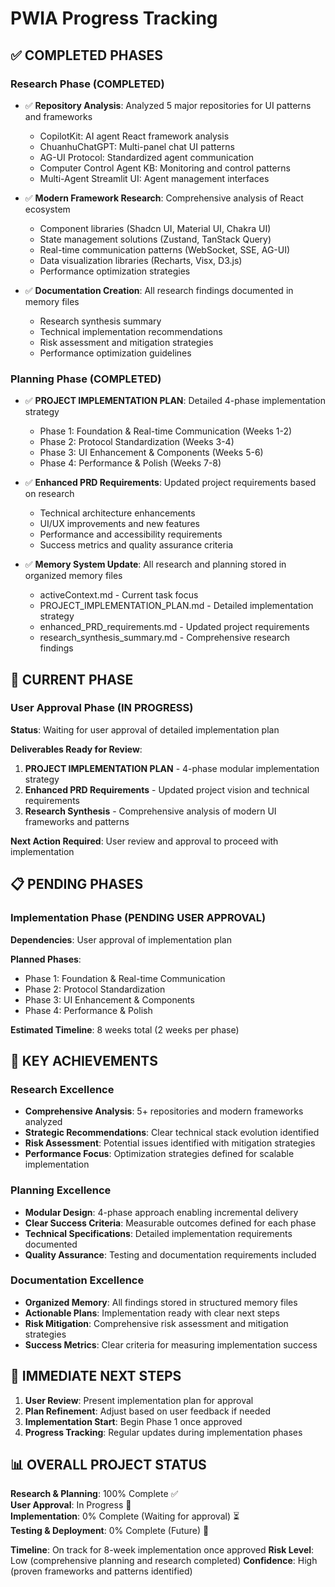 # PWIA Progress Tracking

## ✅ COMPLETED PHASES

### Research Phase (COMPLETED)
- ✅ **Repository Analysis**: Analyzed 5 major repositories for UI patterns and frameworks
  - CopilotKit: AI agent React framework analysis
  - ChuanhuChatGPT: Multi-panel chat UI patterns
  - AG-UI Protocol: Standardized agent communication
  - Computer Control Agent KB: Monitoring and control patterns  
  - Multi-Agent Streamlit UI: Agent management interfaces

- ✅ **Modern Framework Research**: Comprehensive analysis of React ecosystem
  - Component libraries (Shadcn UI, Material UI, Chakra UI)
  - State management solutions (Zustand, TanStack Query)
  - Real-time communication patterns (WebSocket, SSE, AG-UI)
  - Data visualization libraries (Recharts, Visx, D3.js)
  - Performance optimization strategies

- ✅ **Documentation Creation**: All research findings documented in memory files
  - Research synthesis summary
  - Technical implementation recommendations
  - Risk assessment and mitigation strategies
  - Performance optimization guidelines

### Planning Phase (COMPLETED)
- ✅ **PROJECT IMPLEMENTATION PLAN**: Detailed 4-phase implementation strategy
  - Phase 1: Foundation & Real-time Communication (Weeks 1-2)
  - Phase 2: Protocol Standardization (Weeks 3-4)
  - Phase 3: UI Enhancement & Components (Weeks 5-6)  
  - Phase 4: Performance & Polish (Weeks 7-8)

- ✅ **Enhanced PRD Requirements**: Updated project requirements based on research
  - Technical architecture enhancements
  - UI/UX improvements and new features
  - Performance and accessibility requirements
  - Success metrics and quality assurance criteria

- ✅ **Memory System Update**: All research and planning stored in organized memory files
  - activeContext.md - Current task focus
  - PROJECT_IMPLEMENTATION_PLAN.md - Detailed implementation strategy
  - enhanced_PRD_requirements.md - Updated project requirements
  - research_synthesis_summary.md - Comprehensive research findings

## 🔄 CURRENT PHASE

### User Approval Phase (IN PROGRESS)
**Status**: Waiting for user approval of detailed implementation plan

**Deliverables Ready for Review**:
1. **PROJECT IMPLEMENTATION PLAN** - 4-phase modular implementation strategy
2. **Enhanced PRD Requirements** - Updated project vision and technical requirements
3. **Research Synthesis** - Comprehensive analysis of modern UI frameworks and patterns

**Next Action Required**: User review and approval to proceed with implementation

## 📋 PENDING PHASES

### Implementation Phase (PENDING USER APPROVAL)
**Dependencies**: User approval of implementation plan

**Planned Phases**:
- Phase 1: Foundation & Real-time Communication
- Phase 2: Protocol Standardization  
- Phase 3: UI Enhancement & Components
- Phase 4: Performance & Polish

**Estimated Timeline**: 8 weeks total (2 weeks per phase)

## 🎯 KEY ACHIEVEMENTS

### Research Excellence
- **Comprehensive Analysis**: 5+ repositories and modern frameworks analyzed
- **Strategic Recommendations**: Clear technical stack evolution identified
- **Risk Assessment**: Potential issues identified with mitigation strategies
- **Performance Focus**: Optimization strategies defined for scalable implementation

### Planning Excellence  
- **Modular Design**: 4-phase approach enabling incremental delivery
- **Clear Success Criteria**: Measurable outcomes defined for each phase
- **Technical Specifications**: Detailed implementation requirements documented
- **Quality Assurance**: Testing and documentation requirements included

### Documentation Excellence
- **Organized Memory**: All findings stored in structured memory files
- **Actionable Plans**: Implementation ready with clear next steps
- **Risk Mitigation**: Comprehensive risk assessment and mitigation strategies
- **Success Metrics**: Clear criteria for measuring implementation success

## 🚀 IMMEDIATE NEXT STEPS

1. **User Review**: Present implementation plan for approval
2. **Plan Refinement**: Adjust based on user feedback if needed
3. **Implementation Start**: Begin Phase 1 once approved
4. **Progress Tracking**: Regular updates during implementation phases

## 📊 OVERALL PROJECT STATUS

**Research & Planning**: 100% Complete ✅  
**User Approval**: In Progress 🔄  
**Implementation**: 0% Complete (Waiting for approval) ⏳  
**Testing & Deployment**: 0% Complete (Future) 📅

**Timeline**: On track for 8-week implementation once approved
**Risk Level**: Low (comprehensive planning and research completed)
**Confidence**: High (proven frameworks and patterns identified)